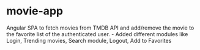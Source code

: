 # movie-app
Angular SPA to fetch movies from TMDB API and add/remove the movie to the favorite list of the authenticated user. - Added different modules like Login, Trending movies, Search module, Logout, Add to Favorites
